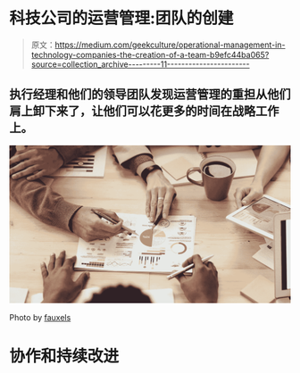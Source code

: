 # 科技公司的运营管理:团队的创建

> 原文：<https://medium.com/geekculture/operational-management-in-technology-companies-the-creation-of-a-team-b9efc44ba065?source=collection_archive---------11----------------------->

## 执行经理和他们的领导团队发现运营管理的重担从他们肩上卸下来了，让他们可以花更多的时间在战略工作上。

![](img/7836051b0eef0e43c184944eed25ebe3.png)

Photo by [fauxels](https://www.pexels.com/photo/people-discuss-about-graphs-and-rates-3184292/)

# 协作和持续改进